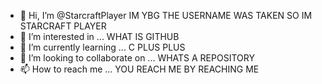 - 👋 Hi, I’m @StarcraftPlayer IM YBG THE USERNAME WAS TAKEN SO IM STARCRAFT PLAYER
- 👀 I’m interested in ... WHAT IS GITHUB
- 🌱 I’m currently learning ... C PLUS PLUS
- 💞️ I’m looking to collaborate on ... WHATS A REPOSITORY
- 📫 How to reach me ... YOU REACH ME BY REACHING ME
